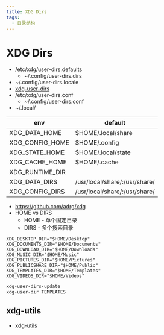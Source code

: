 ```yaml
---
title: XDG Dirs
tags:
  - 目录结构
---
```


# XDG Dirs

- /etc/xdg/user-dirs.defaults
  - ~/.config/user-dirs.dirs
- ~/.config/user-dirs.locale
- [xdg-user-dirs](https://www.freedesktop.org/wiki/Software/xdg-user-dirs/)
- /etc/xdg/user-dirs.conf
  - ~/.config/user-dirs.conf
- ~/.local/

| env             | default                       |
| --------------- | ----------------------------- |
| XDG_DATA_HOME   | $HOME/.local/share            |
| XDG_CONFIG_HOME | $HOME/.config                 |
| XDG_STATE_HOME  | $HOME/.local/state            |
| XDG_CACHE_HOME  | $HOME/.cache                  |
| XDG_RUNTIME_DIR |
| XDG_DATA_DIRS   | /usr/local/share/:/usr/share/ |
| XDG_CONFIG_DIRS | /usr/local/share/:/usr/share/ |

- https://github.com/adrg/xdg
- HOME vs DIRS
  - HOME - 单个固定目录
  - DIRS - 多个搜索目录

```env title="~/.config/user-dirs.dirs"
XDG_DESKTOP_DIR="$HOME/Desktop"
XDG_DOCUMENTS_DIR="$HOME/Documents"
XDG_DOWNLOAD_DIR="$HOME/Downloads"
XDG_MUSIC_DIR="$HOME/Music"
XDG_PICTURES_DIR="$HOME/Pictures"
XDG_PUBLICSHARE_DIR="$HOME/Public"
XDG_TEMPLATES_DIR="$HOME/Templates"
XDG_VIDEOS_DIR="$HOME/Videos"
```

```bash
xdg-user-dirs-update
xdg-user-dir TEMPLATES
```

## xdg-utils

- [xdg-utils](https://www.freedesktop.org/wiki/Software/xdg-utils/)
